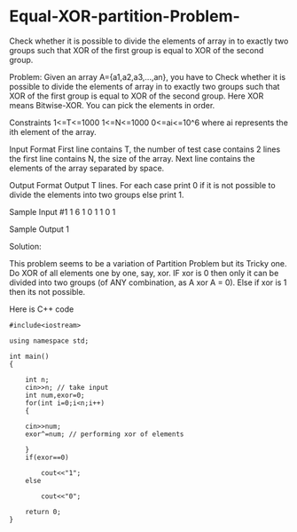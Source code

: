 # Equal-XOR-partition-Problem-
Check whether it is possible to divide the elements of array in to exactly two groups such that XOR of the first group is equal 
to XOR of the second group.


Problem: Given an array A={a1,a2,a3,...,an}, you have to Check whether it is possible to divide the elements of array in to exactly
two groups such that XOR of the first group is equal to XOR of the second group. Here XOR means Bitwise-XOR. You can pick the elements 
in order.

Constraints
1<=T<=1000
1<=N<=1000
0<=ai<=10^6 where ai represents the ith element of the array.

Input Format
First line contains T, the number of test case contains 2 lines the first line contains N, the size of the array. Next line contains
the elements of the array separated by space.

Output Format
Output T lines. For each case print 0 if it is not possible to divide the elements into two groups else print 1.

Sample Input #1
1
6
1 0 1 1 0 1

Sample Output
1

Solution:

This problem seems to be a variation of Partition Problem but its Tricky one. Do XOR of all elements one by one, say, xor. IF xor is 0 
then only it can be divided into two groups (of ANY combination, as A xor A = 0). Else if xor is 1 then its not possible.

Here is C++ code


	#include<iostream>

	using namespace std;

	int main()
	{

		int n;
		cin>>n; // take input
		int num,exor=0;
		for(int i=0;i<n;i++)
		{
	
		cin>>num;
		exor^=num; // performing xor of elements
		
		}
		if(exor==0)
	
			cout<<"1";
		else
	
			cout<<"0";
		
		return 0;
	}

